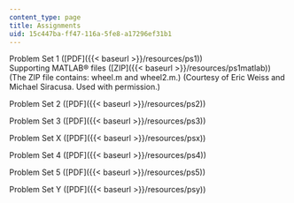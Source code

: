 ```yaml
---
content_type: page
title: Assignments
uid: 15c447ba-ff47-116a-5fe8-a17296ef31b1
---
```


Problem Set 1 ([PDF]({{< baseurl >}}/resources/ps1))  
Supporting MATLAB® files ([ZIP]({{< baseurl >}}/resources/ps1matlab)) (The ZIP file contains: wheel.m and wheel2.m.) (Courtesy of Eric Weiss and Michael Siracusa. Used with permission.)

Problem Set 2 ([PDF]({{< baseurl >}}/resources/ps2))

Problem Set 3 ([PDF]({{< baseurl >}}/resources/ps3))

Problem Set X ([PDF]({{< baseurl >}}/resources/psx))

Problem Set 4 ([PDF]({{< baseurl >}}/resources/ps4))

Problem Set 5 ([PDF]({{< baseurl >}}/resources/ps5))

Problem Set Y ([PDF]({{< baseurl >}}/resources/psy))